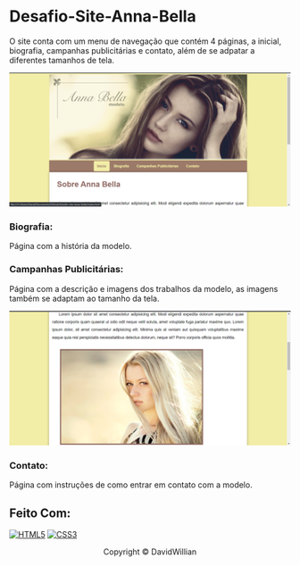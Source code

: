 # Desafio-Site-Anna-Bella

O site conta com um menu de navegação que contém 4 páginas, a inicial, biografia, campanhas publicitárias e contato, além de se adpatar a diferentes tamanhos de tela.

<img src="imagens/tela.png" alt="página inicial do site">

### Biografia:
Página com a história da modelo.

### Campanhas Publicitárias:
Página com a descrição e imagens dos trabalhos da modelo, as imagens também se adaptam ao tamanho da tela.

<img src="imagens/tela2.png" alt="página campanhas publicitárias">

### Contato:
Página com instruções de como entrar em contato com a modelo.

## Feito Com:
[![HTML5](https://img.shields.io/badge/HTML5-E34F26?style=for-the-badge&logo=html5&logoColor=white)](https://developer.mozilla.org/pt-BR/docs/Web/HTML)
[![CSS3](https://img.shields.io/badge/CSS3-1572B6?style=for-the-badge&logo=css3&logoColor=white)](https://developer.mozilla.org/pt-BR/docs/Web/CSS)

<p align="center">Copyright © DavidWillian</p>
